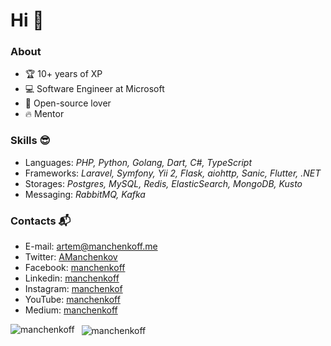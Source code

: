 # Hi 👋

### About

- 🏆 10+ years of XP
- 💻 Software Engineer at Microsoft
- 🧡 Open-source lover
- 🔥 Mentor

### Skills 😎

- Languages: _PHP, Python, Golang, Dart, C#, TypeScript_
- Frameworks: _Laravel, Symfony, Yii 2, Flask, aiohttp, Sanic, Flutter, .NET_
- Storages: _Postgres, MySQL, Redis, ElasticSearch, MongoDB, Kusto_
- Messaging: _RabbitMQ, Kafka_

### Contacts 📬

- E-mail: [artem@manchenkoff.me](mailto:artem@manchenkoff.me)
- Twitter: [AManchenkov](https://twitter.com/amanchenkov)
- Facebook: [manchenkoff](https://fb.com/manchenkoff)
- Linkedin: [manchenkoff](https://linkedin.com/in/manchenkoff)
- Instagram: [manchenkof](https://instagram.com/manchenkof)
- YouTube: [manchenkoff](https://youtube.com/@manchenkoff)
- Medium: [manchenkoff](https://manchenkoff.medium.com/)

<p>
  <img 
       align="left" 
       src="https://github-readme-stats.vercel.app/api/top-langs?username=manchenkoff&show_icons=true&locale=en" 
       alt="manchenkoff" />
</p>

<p>&nbsp;
  <img 
       align="center" 
       src="https://github-readme-stats.vercel.app/api?username=manchenkoff&show_icons=true&locale=en" 
       alt="manchenkoff" />
</p>
